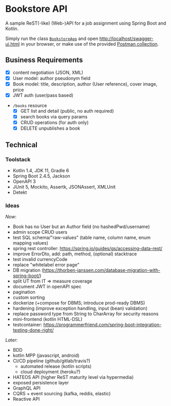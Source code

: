 # Bookstore API

A sample ReST(-like) (Web-)API for a job assignment using Spring Boot and Kotlin.

Simply run the class [`BookstoreApp`](https://github.com/christophpickl/bookstore-api/blob/master/src/main/kotlin/com/github/cpickl/bookstore/BookstoreApp.kt) 
and open [http://localhost/swagger-ui.html](http://localhost/swagger-ui.html) in your browser, 
or make use of the provided [Postman collection](https://github.com/christophpickl/bookstore-api/tree/master/src/doc).

## Business Requirements

* [x] content negotiation (JSON, XML)
* [x] User model: author pseudonym field
* [x] Book model: title, description, author (User reference), cover image, price
* [X] JWT auth (user/pass based)
* `/books` resource
    * [x] GET list and detail (public, no auth required)
    * [x] search books via query params
    * [x] CRUD operations (for auth only)
    * [x] DELETE unpublishes a book

## Technical

### Toolstack

* Kotlin 1.4, JDK 11, Gradle 6
* Spring Boot 2.4.5, Jackson
* OpenAPI 3
* JUnit 5, Mockito, Assertk, JSONAssert, XMLUnit
* Detekt

### Ideas

_Now_:

* Book has no User but an Author field (no hashedPwd/username)
* admin scope CRUD users
* test SQL schema/"raw-values" (table name, column name, enum mapping values)
* spring rest controller: https://spring.io/guides/gs/accessing-data-rest/
* improve ErrorDto, add:  path, method, (optional) stacktrace
* test invalid currencyCode
* replace "whitelabel error page"
* DB migration (https://thorben-janssen.com/database-migration-with-spring-boot/)
* split UT from IT => measure coverage
* document JWT in openAPI spec
* pagination
* custom sorting
* dockerize (+compose for DBMS; introduce prod-ready DBMS)
* hardening (improve exception handling, input (bean) validation)
* replace password type from String to CharArray for security reasons
* mini-frontend (kotlin HTML-DSL)
* testcontainer: https://programmerfriend.com/spring-boot-integration-testing-done-right/

_Later_:

* BDD
* kotlin MPP (javascript, android)
* CI/CD pipeline (github/gitlab/travis?)
  * automated release (kotlin scripts)
  * cloud deployment (heroku?)
* HATEOS API (higher ReST maturity level via hypermedia)
* exposed persistence layer
* GraphQL API
* CQRS + event sourcing (kafka, reddis, elastic)
* Reactive API
